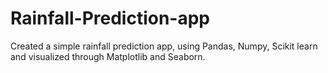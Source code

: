 # Rainfall-Prediction-app
Created a simple rainfall prediction app, using Pandas, Numpy, Scikit learn and visualized through Matplotlib and Seaborn.
